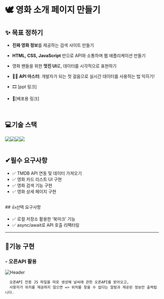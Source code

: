 # 🕊 영화 소개 페이지 만들기
## ✨ 목표 정하기
- **진짜 영화 정보**를 제공하는 검색 사이트 만들기
- **HTML, CSS, JavaScript** 만으로 API와 소통하며 웹 애플리케이션 만들기
- 영화 팬들을 위한 **멋진 UI**로, 데이터를 시각적으로 표현하기
- 🦸‍♂️ **API 마스터**: 개발자가 되는 첫 걸음으로 실시간 데이터를 사용하는 법 익히기!

- 🎞 [ppt 링크] 
- 🔭[배포용 링크] 
<br>

## 💻기술 스택
<div style="display:flex; justify-contents: center;">
  <img src="https://img.shields.io/badge/HTML5-E34F26?style=for-the-badge&logo=html5&logoColor=white">
  <img src="https://img.shields.io/badge/CSS3-1572B6?style=for-the-badge&logo=css3&logoColor=white"> 
  <img src="https://img.shields.io/badge/JavaScript-323330?style=for-the-badge&logo=javascript&logoColor=F7DF1E">
  <img src="https://img.shields.io/badge/git-orange?style=for-the-badge&logo=git&logoColor=white">

  
</div>
<br>

## ✔필수 요구사항

 - ✅ TMDB API 연동 및 데이터 가져오기
 - ✅ 영화 카드 리스트 UI 구현
 - ✅ 영화 검색 기능 구현
 - ✅ 영화 상세 페이지 구현

<br>
## 👍선택 요구사항

 - ✅ 로컬 저장소 활용한 ‘북마크’ 기능
 - ✅ async/await로 API 호출 리팩터링

---

  ## 🎥기능 구현
  ### - 오픈API 활용
    
 ![Header]()<br/>
 
      오픈API 전용 JS 파일을 따로 생성해 날씨에 관한 오픈API를 받아오고,
      사용자가 위치를 제공하지 않으면 => 위치를 찾을 수 없다는 알람과 제공된 정보만 출력됩니다.

      
      
     
